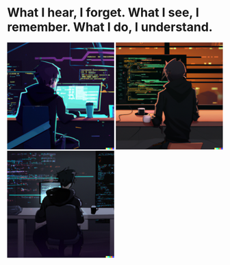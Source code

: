 # What I hear, I forget. What I see, I remember. What I do, I understand.

<p float="left">
  <img src="./assets/Profile1.png" width="250"/>
  <img src="./assets/Profile2.png" width="250"/>
  <img src="./assets/Profile3.png" width="250"/>
</p>


<!--
**TheWisker/TheWisker** is a ✨ _special_ ✨ repository because its `README.md` (this file) appears on your GitHub profile.

Here are some ideas to get you started:

- 🔭 I’m currently working on ...
- 🌱 I’m currently learning ...
- 👯 I’m looking to collaborate on ...
- 🤔 I’m looking for help with ...
- 💬 Ask me about ...
- 📫 How to reach me: ...
- ⚡ Fun fact: ...
-->
